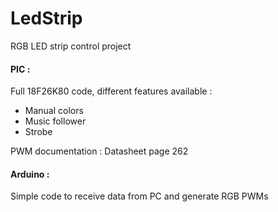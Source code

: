 # LedStrip

RGB LED strip control project

#### PIC :

Full 18F26K80 code, different features available :

* Manual colors
* Music follower
* Strobe

PWM documentation : Datasheet page 262

#### Arduino : 

Simple code to receive data from PC and generate RGB PWMs
